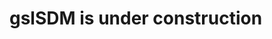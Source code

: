 
<!-- README.md is generated from README.Rmd. Please edit that file -->

# gslSDM is under construction
